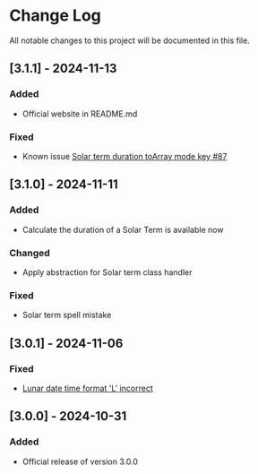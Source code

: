 
# Change Log
All notable changes to this project will be documented in this file.

## [3.1.1] - 2024-11-13
### Added
- Official website in README.md
### Fixed
- Known issue [Solar term duration toArray mode key #87](https://github.com/luc-nham/lunar-calendar/issues/87)

## [3.1.0] - 2024-11-11
### Added
- Calculate the duration of a Solar Term is available now
### Changed
- Apply abstraction for Solar term class handler
### Fixed
- Solar term spell mistake

## [3.0.1] - 2024-11-06
### Fixed
- [Lunar date time format 'L' incorrect](https://github.com/luc-nham/lunar-calendar/issues/82)

## [3.0.0] - 2024-10-31
### Added
- Official release of version 3.0.0